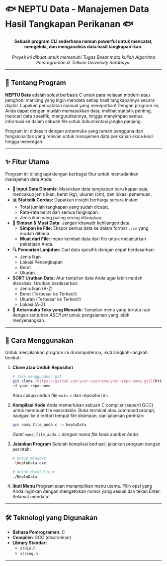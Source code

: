 # 🐟 NEPTU Data - Manajemen Data Hasil Tangkapan Perikanan 🐟

<p align="center">
  <strong>Sebuah program CLI sederhana namun powerful untuk mencatat, mengelola, dan menganalisis data hasil tangkapan ikan.</strong>
  <br>
  <br>
  <em>Proyek ini dibuat untuk memenuhi Tugas Besar mata kuliah Algoritma Pemrograman di Telkom University Surabaya.</em>
</p>

---

## 🌟 Tentang Program

**NEPTU Data** adalah solusi berbasis C untuk para nelayan modern atau penghobi mancing yang ingin mendata setiap hasil tangkapannya secara digital. Lupakan pencatatan manual yang merepotkan! Dengan program ini, Anda dapat dengan mudah memasukkan data, melihat statistik penting, mencari data spesifik, mengurutkannya, hingga menyimpan semua informasi ke dalam sebuah file untuk dokumentasi jangka panjang.

Program ini didesain dengan antarmuka yang ramah pengguna dan fungsionalitas yang relevan untuk manajemen data perikanan skala kecil hingga menengah.

---

## ✨ Fitur Utama

Program ini dilengkapi dengan berbagai fitur untuk memudahkan manajemen data Anda:

* **📝 Input Data Dinamis:** Masukkan data tangkapan baru kapan saja, mencakup jenis ikan, berat (kg), ukuran (cm), dan lokasi penemuan.
* **📊 Statistik Cerdas:** Dapatkan insight berharga secara instan!
    * Total jumlah tangkapan yang sudah dicatat.
    * Rata-rata berat dari semua tangkapan.
    * Jenis ikan yang paling sering ditangkap.
* **💾 Simpan & Muat Data:** Jangan khawatir kehilangan data.
    * **Simpan ke File:** Ekspor semua data ke dalam format `.csv` yang mudah dibaca.
    * **Muat dari File:** Impor kembali data dari file untuk melanjutkan pekerjaan Anda.
* **🔍 Pencarian Lanjutan:** Cari data spesifik dengan cepat berdasarkan:
    * Jenis Ikan
    * Lokasi Penangkapan
    * Berat
    * Ukuran
* **SORT Urutkan Data:** Atur tampilan data Anda agar lebih mudah dianalisis. Urutkan berdasarkan:
    * Jenis Ikan (A-Z)
    * Berat (Terbesar ke Terkecil)
    * Ukuran (Terbesar ke Terkecil)
    * Lokasi (A-Z)
* **🎨 Antarmuka Teks yang Menarik:** Tampilan menu yang tertata rapi dengan sentuhan *ASCII art* untuk pengalaman yang lebih menyenangkan.

---

## 🚀 Cara Menggunakan

Untuk menjalankan program ini di komputermu, ikuti langkah-langkah berikut:

1.  **Clone atau Unduh Repositori**
    ```bash
    # Jika menggunakan git
    git clone [https://github.com/your-username/your-repo-name.git](https://github.com/your-username/your-repo-name.git)
    cd your-repo-name
    ```
    Atau cukup unduh file `main.c` dari repositori ini.

2.  **Kompilasi Kode**
    Anda memerlukan sebuah C compiler (seperti GCC) untuk membuat file executable. Buka terminal atau command prompt, navigasi ke direktori tempat file disimpan, dan jalankan perintah:
    ```bash
    gcc nama_file_anda.c -o NeptuData
    ```
    *Ganti `nama_file_anda.c` dengan nama file kode sumber Anda.*

3.  **Jalankan Program**
    Setelah kompilasi berhasil, jalankan program dengan perintah:
    ```bash
    # Untuk Windows
    .\NeptuData.exe

    # Untuk MacOS/Linux
    ./NeptuData
    ```

4.  **Ikuti Menu**
    Program akan menampilkan menu utama. Pilih opsi yang Anda inginkan dengan mengetikkan nomor yang sesuai dan tekan Enter. Selamat mendata!


---

## 🛠️ Teknologi yang Digunakan

* **Bahasa Pemrograman:** C
* **Compiler:** GCC (disarankan)
* **Library Standar:**
    * `stdio.h`
    * `string.h`

---

